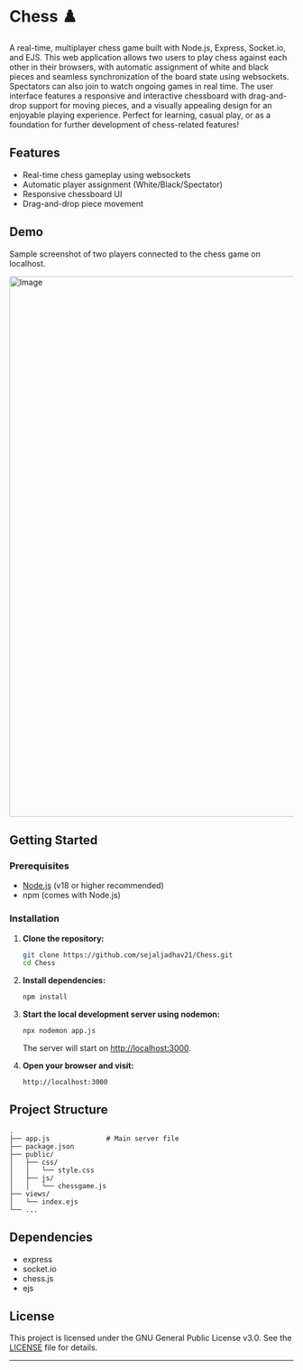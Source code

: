 # Chess ♟️

A real-time, multiplayer chess game built with Node.js, Express, Socket.io, and EJS. This web application allows two users to play chess against each other in their browsers, with automatic assignment of white and black pieces and seamless synchronization of the board state using websockets. Spectators can also join to watch ongoing games in real time. The user interface features a responsive and interactive chessboard with drag-and-drop support for moving pieces, and a visually appealing design for an enjoyable playing experience. Perfect for learning, casual play, or as a foundation for further development of chess-related features!
## Features

- Real-time chess gameplay using websockets
- Automatic player assignment (White/Black/Spectator)
- Responsive chessboard UI
- Drag-and-drop piece movement

## Demo 

Sample screenshot of two players connected to the chess game on localhost.

<img width="957" alt="Image" src="https://github.com/user-attachments/assets/db4dfa4f-5938-4327-addd-1bce89f7ee9c" />

## Getting Started

### Prerequisites

- [Node.js](https://nodejs.org/) (v18 or higher recommended)
- npm (comes with Node.js)

### Installation

1. **Clone the repository:**
   ```bash
   git clone https://github.com/sejaljadhav21/Chess.git
   cd Chess
   ```

2. **Install dependencies:**
   ```bash
   npm install
   ```

3. **Start the local development server using nodemon:**
   ```bash
   npx nodemon app.js
   ```
   The server will start on [http://localhost:3000](http://localhost:3000).

4. **Open your browser and visit:**
   ```
   http://localhost:3000
   ```

## Project Structure

```
.
├── app.js              # Main server file
├── package.json
├── public/
│   ├── css/
│   │   └── style.css
│   ├── js/
│   │   └── chessgame.js
├── views/
│   └── index.ejs
└── ...
```

## Dependencies

- express
- socket.io
- chess.js
- ejs

## License

This project is licensed under the GNU General Public License v3.0. See the [LICENSE](LICENSE) file for details.

---
